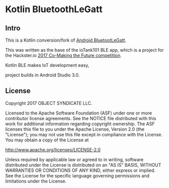 
Kotlin BluetoothLeGatt
===================================

Intro
-----
This is a Kotlin conversion/fork of [Android BluetootLeGatt](https://github.com/googlesamples/android-BluetoothLeGatt).

This was written as the base of the ioTank101 BLE app, which is a project for the Hackster.io [2017 Co-Making the Future competition](https://www.hackster.io/contests/2017chinausyoungmakercompetition ).

Kotlin BLE makes IoT development easy,

project builds in Android Studio 3.0.


License
-------

Copyright 2017 OBJECT SYNDICATE LLC.

Licensed to the Apache Software Foundation (ASF) under one or more contributor
license agreements.  See the NOTICE file distributed with this work for
additional information regarding copyright ownership.  The ASF licenses this
file to you under the Apache License, Version 2.0 (the "License"); you may not
use this file except in compliance with the License.  You may obtain a copy of
the License at

http://www.apache.org/licenses/LICENSE-2.0

Unless required by applicable law or agreed to in writing, software
distributed under the License is distributed on an "AS IS" BASIS, WITHOUT
WARRANTIES OR CONDITIONS OF ANY KIND, either express or implied.  See the
License for the specific language governing permissions and limitations under
the License.

